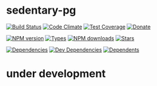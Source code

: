 # sedentary-pg

[![Build Status][travis-badge]][travis-url]
[![Code Climate][code-badge]][code-url]
[![Test Coverage][cover-badge]][code-url]
[![Donate][donate-badge]][donate-url]

[![NPM version][npm-badge]][npm-url]
[![Types][types-badge]][npm-url]
[![NPM downloads][npm-downloads-badge]][npm-url]
[![Stars][stars-badge]][github-url]

[![Dependencies][dep-badge]][dep-url]
[![Dev Dependencies][dev-dep-badge]][dev-dep-url]
[![Dependents][deps-badge]][npm-url]

[code-badge]: https://codeclimate.com/github/iccicci/sedentary-pg/badges/gpa.svg
[code-url]: https://codeclimate.com/github/iccicci/sedentary-pg
[cover-badge]: https://codeclimate.com/github/iccicci/sedentary-pg/badges/coverage.svg
[dep-badge]: https://david-dm.org/iccicci/sedentary-pg.svg
[dep-url]: https://david-dm.org/iccicci/sedentary-pg
[deps-badge]: https://badgen.net/npm/dependents/sedentary-pg?icon=npm
[dev-dep-badge]: https://david-dm.org/iccicci/sedentary-pg/dev-status.svg
[dev-dep-url]: https://david-dm.org/iccicci/sedentary-pg?type=dev
[donate-badge]: https://badgen.net/badge/donate/bitcoin?icon=bitcoin
[donate-url]: https://blockchain.info/address/1Md9WFAHrXTb3yPBwQWmUfv2RmzrtbHioB
[github-url]: https://github.com/iccicci/sedentary-pg
[npm-downloads-badge]: https://badgen.net/npm/dw/sedentary-pg?icon=npm
[npm-badge]: https://badgen.net/npm/v/sedentary-pg?color=green&icon=npm
[npm-url]: https://www.npmjs.com/package/sedentary-pg
[stars-badge]: https://badgen.net/github/stars/iccicci/sedentary-pg?icon=github
[travis-badge]: https://badgen.net/travis/iccicci/sedentary-pg?icon=travis
[travis-url]: https://travis-ci.org/iccicci/sedentary-pg?branch=master
[types-badge]: https://badgen.net/npm/types/sedentary-pg?color=green&icon=typescript

# under development
